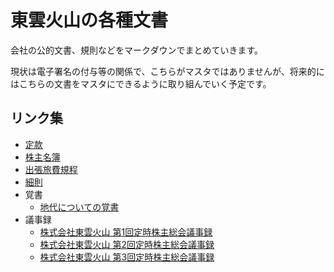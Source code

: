  # 東雲火山の各種文書

 会社の公的文書、規則などをマークダウンでまとめていきます。
 
 現状は電子署名の付与等の関係で、こちらがマスタではありませんが、将来的にはこちらの文書をマスタにできるように取り組んでいく予定です。

 ## リンク集


- [定款](./定款.md)
- [株主名簿](./株主名簿.md)
- [出張旅費規程](./出張旅費規程.md)
- [細則](./細則.md)
- 覚書
    - [地代についての覚書](./覚書/地代についての覚書.md)
- 議事録
    - [株式会社東雲火山 第1回定時株主総会議事録](./議事録/株式会社東雲火山-第1回定時株主総会議事録.md)
    - [株式会社東雲火山 第2回定時株主総会議事録](./議事録/株式会社東雲火山-第2回定時株主総会議事録.md)
    - [株式会社東雲火山 第3回定時株主総会議事録](./議事録/株式会社東雲火山-第3回定時株主総会議事録.md)
